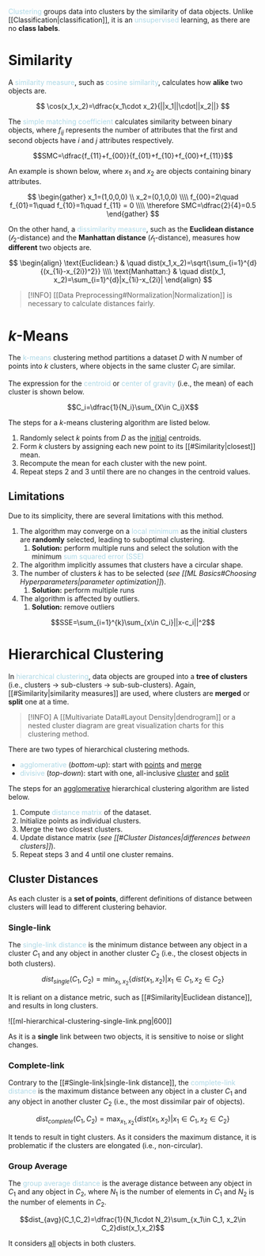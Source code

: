 <span style = "color:lightblue">Clustering</span> groups data into clusters by the similarity of data objects. Unlike [[Classification|classification]], it is an <span style = "color:lightblue">unsupervised</span> learning, as there are no **class labels**.

# Similarity
A <span style = "color:lightblue">similarity measure</span>, such as <span style = "color:lightblue">cosine similarity</span>, calculates how **alike** two objects are.

$$
\cos(x_1,x_2)=\dfrac{x_1\cdot x_2}{||x_1||\cdot||x_2||}
$$

The <span style = "color:lightblue">simple matching coefficient</span> calculates similarity between binary objects, where $f_{ij}$ represents the number of attributes that the first and second objects have $i$ and $j$ attributes respectively.

$$SMC=\dfrac{f_{11}+f_{00}}{f_{01}+f_{10}+f_{00}+f_{11}}$$

An example is shown below, where $x_1$ and $x_2$ are objects containing binary attributes.

$$
\begin{gather}
x_1=(1,0,0,0) \\ x_2=(0,1,0,0) \\\\
f_{00}=2\quad f_{01}=1\quad f_{10}=1\quad f_{11} = 0 \\\\
\therefore SMC=\dfrac{2}{4}=0.5
\end{gather}
$$

On the other hand, a <span style = "color:lightblue">dissimilarity measure</span>, such as the **Euclidean distance** ($\mathcal{l}_2$-distance) and the **Manhattan distance** ($\mathcal{l}_1$-distance), measures how **different** two objects are.

$$
\begin{align}
\text{Euclidean:} & \quad dist(x_1,x_2)=\sqrt{\sum_{i=1}^{d}{(x_{1i}-x_{2i})^2}} \\\\
\text{Manhattan:} & \quad dist(x_1, x_2)=\sum_{i=1}^{d}|x_{1i}-x_{2i}|
\end{align}
$$

> [!INFO]
> [[Data Preprocessing#Normalization|Normalization]] is necessary to calculate distances fairly.

# $k$-Means
The <span style = "color:lightblue">k-means</span> clustering method partitions a dataset $D$ with $N$ number of points into $k$ clusters, where objects in the same cluster $C_i$ are similar.

The expression for the <span style = "color:lightblue">centroid</span> or <span style = "color:lightblue">center of gravity</span> (i.e., the mean) of each cluster is shown below.

$$C_i=\dfrac{1}{N_i}\sum_{X\in C_i}X$$

The steps for a $k$-means clustering algorithm are listed below.
1. Randomly select $k$ points from $D$ as the <u>initial</u> centroids.
2. Form $k$ clusters by assigning each new point to its [[#Similarity|closest]] mean.
3. Recompute the mean for each cluster with the new point.
4. Repeat steps 2 and 3 until there are no changes in the centroid values.

## Limitations
Due to its simplicity, there are several limitations with this method.

1. The algorithm may converge on a <span style = "color:lightblue">local minimum</span> as the initial clusters are **randomly** selected, leading to suboptimal clustering.
	1. **Solution:** perform multiple runs and select the solution with the minimum <span style = "color:lightblue">sum squared error (SSE)</span>
2. The algorithm implicitly assumes that clusters have a circular shape.
3. The number of clusters $k$ has to be selected (*see [[ML Basics#Choosing Hyperparameters|parameter optimization]]*).
	1. **Solution:** perform multiple runs
4. The algorithm is affected by outliers.
	1. **Solution:** remove outliers

$$SSE=\sum_{i=1}^{k}\sum_{x\in C_i}||x-c_i||^2$$

# Hierarchical Clustering
In <span style = "color:lightblue">hierarchical clustering</span>, data objects are grouped into a **tree of clusters** (i.e., clusters $\rightarrow$ sub-clusters $\rightarrow$ sub-sub-clusters). Again, [[#Similarity|similarity measures]] are used, where clusters are **merged** or **split** one at a time.

> [!INFO]
> A [[Multivariate Data#Layout Density|dendrogram]] or a nested cluster diagram are great visualization charts for this clustering method.

There are two types of hierarchical clustering methods.
- <span style = "color:lightblue">agglomerative</span> (*bottom-up*): start with <u>points</u> and <u>merge</u>
- <span style = "color:lightblue">divisive</span> (*top-down*): start with one, all-inclusive <u>cluster</u> and <u>split</u>

The steps for an <u>agglomerative</u> hierarchical clustering algorithm are listed below.
1. Compute <span style = "color:lightblue">distance matrix</span> of the dataset.
2. Initialize points as individual clusters.
3. Merge the two closest clusters.
4. Update distance matrix (*see [[#Cluster Distances|differences between clusters]]*).
5. Repeat steps 3 and 4 until one cluster remains.

## Cluster Distances
As each cluster is a **set of points**, different definitions of distance between clusters will lead to different clustering behavior.

### Single-link
The <span style = "color:lightblue">single-link distance</span> is the minimum distance between any object in a cluster $C_1$ and any object in another cluster $C_2$ (i.e., the closest objects in both clusters).

$$dist_{single}(C_1,C_2)=\min_{x_1,x_2}\{dist(x_1,x_2)|x_1\in C_1,x_2\in C_2\}$$

It is reliant on a distance metric, such as [[#Similarity|Euclidean distance]], and results in long clusters.

![[ml-hierarchical-clustering-single-link.png|600]]

As it is a **single** link between two objects, it is sensitive to noise or slight changes.

### Complete-link
Contrary to the [[#Single-link|single-link distance]], the <span style = "color:lightblue">complete-link distance</span> is the maximum distance between any object in a cluster $C_1$ and any object in another cluster $C_2$ (i.e., the most dissimilar pair of objects).

$$dist_{complete}(C_1,C_2)=\max_{x_1,x_2}\{dist(x_1,x_2)|x_1\in C_1,x_2\in C_2\}$$

It tends to result in tight clusters. As it considers the maximum distance, it is problematic if the clusters are elongated (i.e., non-circular).

### Group Average
The <span style = "color:lightblue">group average distance</span> is the average distance between any object in $C_1$ and any object in $C_2$, where $N_1$ is the number of elements in $C_1$ and $N_2$ is the number of elements in $C_2$.

$$dist_{avg}(C_1,C_2)=\dfrac{1}{N_1\cdot N_2}\sum_{x_1\in C_1, x_2\in C_2}dist(x_1,x_2)$$

It considers <u>all</u> objects in both clusters.